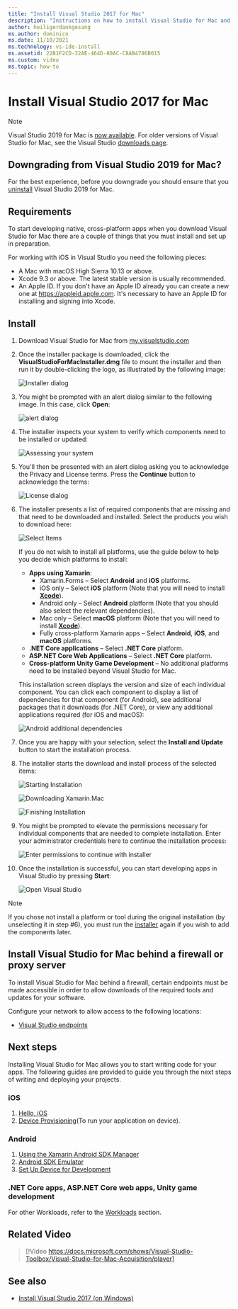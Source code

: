 ```yaml
---
title: "Install Visual Studio 2017 for Mac"
description: "Instructions on how to install Visual Studio for Mac and additional components required for cross-platform development."
author: heiligerdankgesang
ms.author: dominicn
ms.date: 11/10/2021
ms.technology: vs-ide-install
ms.assetid: 22B1F2CD-32AE-464D-80AC-C8AB4786B015
ms.custom: video
ms.topic: how-to
---
```


# Install Visual Studio 2017 for Mac

> [!NOTE]
> Visual Studio 2019 for Mac is [now available](installation.md?view=vsmac-2019&preserve-view=true). For older versions of Visual Studio for Mac, see the Visual Studio [downloads page](https://my.visualstudio.com/Downloads?q=Visual%20Studio%202017%20for%20Mac).

## Downgrading from Visual Studio 2019 for Mac?

For the best experience, before you downgrade you should ensure that you [uninstall](uninstall.md) Visual Studio 2019 for Mac.
 
## Requirements

To start developing native, cross-platform apps when you download Visual Studio for Mac there are a couple of things that you must install and set up in preparation.

For working with iOS in Visual Studio you need the following pieces:

- A Mac with macOS High Sierra 10.13 or above.
- Xcode 9.3 or above. The latest stable version is usually recommended.
- An Apple ID. If you don't have an Apple ID already you can create a new one at https://appleid.apple.com. It's necessary to have an Apple ID for installing and signing into Xcode.

## Install

1. Download Visual Studio for Mac from [my.visualstudio.com](https://my.visualstudio.com/Downloads?q=Visual%20Studio%202017%20for%20Mac)

2. Once the installer package is downloaded, click the **VisualStudioForMacInstaller.dmg** file to mount the installer and then run it by double-clicking the logo, as illustrated by the following image:

   ![Installer dialog](media/installer-image1.png)

3. You might be prompted with an alert dialog similar to the following image. In this case, click **Open**:

   ![alert dialog](media/installer-image2.png)

4. The installer inspects your system to verify which components need to be installed or updated:

   ![Assessing your system](media/installer-image3.png)

5. You'll then be presented with an alert dialog asking you to acknowledge the Privacy and License terms. Press the **Continue** button to acknowledge the terms:

   ![License dialog](media/installer-image4.png)

6. The installer presents a list of required components that are missing and that need to be downloaded and installed. Select the products you wish to download here:

   ![Select Items](media/installer-image5.png)

   If you do not wish to install all platforms, use the guide below to help you decide which platforms to install:

   * **Apps using Xamarin**:
      - Xamarin.Forms – Select **Android** and **iOS** platforms.
      - iOS only – Select **iOS** platform (Note that you will need to install [**Xcode**](https://developer.apple.com/xcode/)).
      - Android only – Select **Android** platform (Note that you should also select the relevant dependencies).
      - Mac only – Select **macOS** platform (Note that you will need to install [**Xcode**](https://developer.apple.com/xcode/)).
      - Fully cross-platform Xamarin apps – Select **Android**, **iOS**, and **macOS** platforms.
   * **.NET Core applications** – Select **.NET Core** platform.
   * **ASP.NET Core Web Applications** – Select **.NET Core** platform.
   * **Cross-platform Unity Game Development** – No additional platforms need to be installed beyond Visual Studio for Mac.

   This installation screen displays the version and size of each individual component. You can click each component to display a list of dependencies for that component (for Android), see additional packages that it downloads (for .NET Core), or view any additional applications required (for iOS and macOS):

   ![Android additional dependencies](media/installer-image6.png)

7. Once you are happy with your selection, select the **Install and Update** button to start the installation process.

8. The installer starts the download and install process of the selected items:

   ![Starting Installation](media/installer-image7.png)

   ![Downloading Xamarin.Mac](media/installer-image8.png)

   ![Finishing Installation](media/installer-image9.png)

9. You might be prompted to elevate the permissions necessary for individual components that are needed to complete installation. Enter your administrator credentials here to continue the installation process:

   ![Enter permissions to continue with installer](media/installer-image10.png)

10. Once the installation is successful, you can start developing apps in Visual Studio by pressing **Start**:

    ![Open Visual Studio](media/installer-image11.png)

> [!NOTE]
> If you chose not install a platform or tool during the original installation (by unselecting it in step #6), you must run the [installer](https://visualstudio.microsoft.com/vs/) again if you wish to add the components later.

## Install Visual Studio for Mac behind a firewall or proxy server

To install Visual Studio for Mac behind a firewall, certain endpoints must be made accessible in order to allow downloads of the required tools and updates for your software.

Configure your network to allow access to the following locations:

- [Visual Studio endpoints](/visualstudio/install/install-visual-studio-behind-a-firewall-or-proxy-server)

## Next steps

Installing Visual Studio for Mac allows you to start writing code for your apps. The following guides are provided to guide you through the next steps of writing and deploying your projects.

### iOS

1. [Hello, iOS](https://developer.xamarin.com/guides/ios/getting_started/hello,_iOS/)
2. [Device Provisioning](https://developer.xamarin.com/guides/ios/getting_started/installation/device_provisioning)(To run your application on device).

### Android

1. [Using the Xamarin Android SDK Manager](https://developer.xamarin.com/guides/android/getting_started/installation/android-sdk/?ide=xs)
2. [Android SDK Emulator](https://developer.xamarin.com/guides/android/getting_started/installation/android-emulator/)
4. [Set Up Device for Development](https://developer.xamarin.com/guides/android/getting_started/installation/set_up_device_for_development/)

### .NET Core apps, ASP.NET Core web apps, Unity game development

For other Workloads, refer to the [Workloads](./asp-net-core.md) section.

## Related Video

> [!Video https://docs.microsoft.com/shows/Visual-Studio-Toolbox/Visual-Studio-for-Mac-Acquisition/player]

## See also

- [Install Visual Studio 2017 (on Windows)](/visualstudio/install/install-visual-studio)